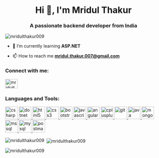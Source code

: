 <h1 align="center">Hi 👋, I'm Mridul Thakur</h1>
<h3 align="center">A passionate backend developer from India</h3>

<p align="left"> <img src="https://komarev.com/ghpvc/?username=mridulthakur009&label=Profile%20views&color=0e75b6&style=flat" alt="mridulthakur009" /> </p>

- 🌱 I’m currently learning **ASP.NET**

- 📫 How to reach me **mridul.thakur.007@gmail.com**

<h3 align="left">Connect with me:</h3>
<p align="left">
<a href="https://linkedin.com/in/mridulthakur0009" target="blank"><img align="center" src="https://brand.linkedin.com/downloads" alt="mridulthakur0009" height="30" width="40" /></a>
</p>

<h3 align="left">Languages and Tools:</h3>
<p align="left"> 
<a href="https://www.w3schools.com/cs/" target="_blank" rel="noreferrer"> <img src="https://upload.wikimedia.org/wikipedia/commons/4/4f/Csharp_Logo.png" alt="csharp" width="40" height="40"/> </a> 
<a href="https://dotnet.microsoft.com/" target="_blank" rel="noreferrer"> <img src="https://cdn.iconscout.com/icon/free/png-512/free-dotnet-283005.png?f=webp&w=256" alt="dotnet" width="40" height="40"/> </a> 
<a href="https://www.w3.org/html/" target="_blank" rel="noreferrer"> <img src="https://upload.wikimedia.org/wikipedia/commons/thumb/6/61/HTML5_logo_and_wordmark.svg/512px-HTML5_logo_and_wordmark.svg.png" alt="html5" width="40" height="40"/> </a> 
<a href="https://www.w3schools.com/css/" target="_blank" rel="noreferrer"> <img src="https://upload.wikimedia.org/wikipedia/commons/d/d5/CSS3_logo_and_wordmark.svg" alt="css3" width="40" height="40"/> </a> 
<a href="https://upload.wikimedia.org/wikipedia/commons/b/b2/Bootstrap_logo.svg" target="_blank" rel="noreferrer"> <img src="https://upload.wikimedia.org/wikipedia/commons/b/b2/Bootstrap_logo.svg" alt="bootstrap" width="40" height="40"/> </a> 
<a href="https://angular.io" target="_blank" rel="noreferrer"> <a href="https://developer.mozilla.org/en-US/docs/Web/JavaScript" target="_blank" rel="noreferrer"> <img src="https://upload.wikimedia.org/wikipedia/commons/thumb/6/6a/JavaScript-logo.png/600px-JavaScript-logo.png" alt="javascript" width="40" height="40"/> </a> <img src="https://angular.io/assets/images/logos/angular/angular.svg" alt="angular" width="40" height="40"/> </a>  <a href="https://www.w3schools.com/cpp/" target="_blank" rel="noreferrer"> <img src="https://upload.wikimedia.org/wikipedia/commons/thumb/1/18/ISO_C%2B%2B_Logo.svg/306px-ISO_C%2B%2B_Logo.svg.png" alt="cplusplus" width="40" height="40"/> </a>   <a href="https://git-scm.com/" target="_blank" rel="noreferrer"> <img src="https://www.vectorlogo.zone/logos/git-scm/git-scm-icon.svg" alt="git" width="40" height="40"/> </a>  <a href="https://www.java.com" target="_blank" rel="noreferrer"> <img src="https://static.javatpoint.com/core/images/java-logo1.png" alt="java" width="40" height="40"/> </a>  <a href="https://www.mongodb.com/" target="_blank" rel="noreferrer"> <img src="https://www.vectorlogo.zone/util/preview.html?image=/logos/mongodb/mongodb-icon.svg" alt="mongodb" width="40" height="40"/> </a> <a href="https://www.microsoft.com/en-us/sql-server" target="_blank" rel="noreferrer"> <img src="https://www.svgrepo.com/show/303229/microsoft-sql-server-logo.svg" alt="mssql" width="40" height="40"/> </a> <a href="https://www.mysql.com/" target="_blank" rel="noreferrer"> <img src="https://www.mysql.com/common/logos/logo-mysql-170x115.png" alt="mysql" width="40" height="40"/> </a> <a href="https://postman.com" target="_blank" rel="noreferrer"> <img src="https://www.vectorlogo.zone/logos/getpostman/getpostman-icon.svg" alt="postman" width="40" height="40"/> </a> </p>

<p><img align="left" src="https://github-readme-stats.vercel.app/api/top-langs?username=mridulthakur009&show_icons=true&locale=en&layout=compact" alt="mridulthakur009" /></p>

<p>&nbsp;<img align="center" src="https://github-readme-stats.vercel.app/api?username=mridulthakur009&show_icons=true&locale=en" alt="mridulthakur009" /></p>

<p><img align="center" src="https://github-readme-streak-stats.herokuapp.com/?user=mridulthakur009&" alt="mridulthakur009" /></p>
